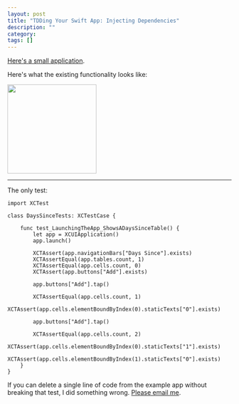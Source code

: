 ```yaml
---
layout: post
title: "TDDing Your Swift App: Injecting Dependencies"
description: ""
category: 
tags: []
---
```


[Here's a small
application](https://github.com/pachun/inject-dependencies-to-test-drive-swift-apps/tree/e3b9c9f4ee78dfad71a24a75c12d5bb5e4c937bb).

Here's what the existing functionality looks like:

<img src="http://i.imgur.com/opT2jnr.gif" style="width:200px">

---

The only test:

    import XCTest

    class DaysSinceTests: XCTestCase {

        func test_LaunchingTheApp_ShowsADaysSinceTable() {
            let app = XCUIApplication()
            app.launch()

            XCTAssert(app.navigationBars["Days Since"].exists)
            XCTAssertEqual(app.tables.count, 1)
            XCTAssertEqual(app.cells.count, 0)
            XCTAssert(app.buttons["Add"].exists)

            app.buttons["Add"].tap()

            XCTAssertEqual(app.cells.count, 1)
            XCTAssert(app.cells.elementBoundByIndex(0).staticTexts["0"].exists)

            app.buttons["Add"].tap()

            XCTAssertEqual(app.cells.count, 2)
            XCTAssert(app.cells.elementBoundByIndex(0).staticTexts["1"].exists)
            XCTAssert(app.cells.elementBoundByIndex(1).staticTexts["0"].exists)
        }
    }

If you can delete a
single line of code from the example app without breaking that test, I did something wrong.
[Please email me](mailto:nick@pachulski.me).


